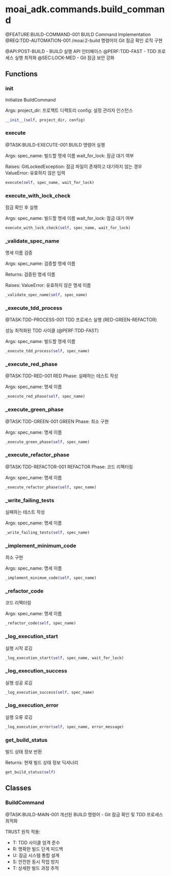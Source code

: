 # moai_adk.commands.build_command

@FEATURE:BUILD-COMMAND-001 BUILD Command Implementation
@REQ:TDD-AUTOMATION-001 /moai:2-build 명령어의 Git 잠금 확인 로직 구현

@API:POST-BUILD - BUILD 실행 API 인터페이스
@PERF:TDD-FAST - TDD 프로세스 실행 최적화
@SEC:LOCK-MED - Git 잠금 보안 강화

## Functions

### __init__

Initialize BuildCommand

Args:
    project_dir: 프로젝트 디렉토리
    config: 설정 관리자 인스턴스

```python
__init__(self, project_dir, config)
```

### execute

@TASK:BUILD-EXECUTE-001 BUILD 명령어 실행

Args:
    spec_name: 빌드할 명세 이름
    wait_for_lock: 잠금 대기 여부

Raises:
    GitLockedException: 잠금 파일이 존재하고 대기하지 않는 경우
    ValueError: 유효하지 않은 입력

```python
execute(self, spec_name, wait_for_lock)
```

### execute_with_lock_check

잠금 확인 후 실행

Args:
    spec_name: 빌드할 명세 이름
    wait_for_lock: 잠금 대기 여부

```python
execute_with_lock_check(self, spec_name, wait_for_lock)
```

### _validate_spec_name

명세 이름 검증

Args:
    spec_name: 검증할 명세 이름

Returns:
    검증된 명세 이름

Raises:
    ValueError: 유효하지 않은 명세 이름

```python
_validate_spec_name(self, spec_name)
```

### _execute_tdd_process

@TASK:TDD-PROCESS-001 TDD 프로세스 실행 (RED-GREEN-REFACTOR)

성능 최적화된 TDD 사이클 (@PERF:TDD-FAST)

Args:
    spec_name: 빌드할 명세 이름

```python
_execute_tdd_process(self, spec_name)
```

### _execute_red_phase

@TASK:TDD-RED-001 RED Phase: 실패하는 테스트 작성

Args:
    spec_name: 명세 이름

```python
_execute_red_phase(self, spec_name)
```

### _execute_green_phase

@TASK:TDD-GREEN-001 GREEN Phase: 최소 구현

Args:
    spec_name: 명세 이름

```python
_execute_green_phase(self, spec_name)
```

### _execute_refactor_phase

@TASK:TDD-REFACTOR-001 REFACTOR Phase: 코드 리팩터링

Args:
    spec_name: 명세 이름

```python
_execute_refactor_phase(self, spec_name)
```

### _write_failing_tests

실패하는 테스트 작성

Args:
    spec_name: 명세 이름

```python
_write_failing_tests(self, spec_name)
```

### _implement_minimum_code

최소 구현

Args:
    spec_name: 명세 이름

```python
_implement_minimum_code(self, spec_name)
```

### _refactor_code

코드 리팩터링

Args:
    spec_name: 명세 이름

```python
_refactor_code(self, spec_name)
```

### _log_execution_start

실행 시작 로깅

```python
_log_execution_start(self, spec_name, wait_for_lock)
```

### _log_execution_success

실행 성공 로깅

```python
_log_execution_success(self, spec_name)
```

### _log_execution_error

실행 오류 로깅

```python
_log_execution_error(self, spec_name, error_message)
```

### get_build_status

빌드 상태 정보 반환

Returns:
    현재 빌드 상태 정보 딕셔너리

```python
get_build_status(self)
```

## Classes

### BuildCommand

@TASK:BUILD-MAIN-001 개선된 BUILD 명령어 - Git 잠금 확인 및 TDD 프로세스 최적화

TRUST 원칙 적용:
- T: TDD 사이클 엄격 준수
- R: 명확한 빌드 단계 피드백
- U: 잠금 시스템 통합 설계
- S: 안전한 동시 작업 방지
- T: 상세한 빌드 과정 추적
